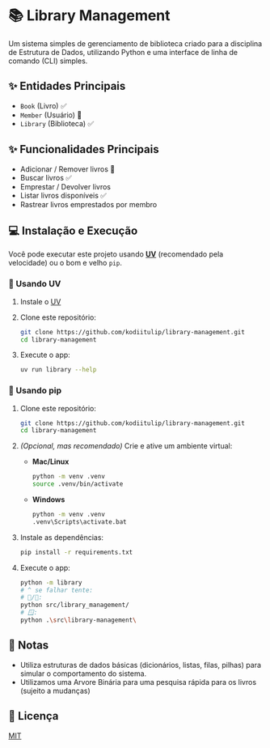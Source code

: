 # 📚 Library Management

Um sistema simples de gerenciamento de biblioteca criado para a
disciplina de Estrutura de Dados, utilizando Python e uma
interface de linha de comando (CLI) simples.

## ✨ Entidades Principais

- `Book` (Livro) ✅
- `Member` (Usuário) 🚧
- `Library` (Biblioteca) ✅

## ✨ Funcionalidades Principais

- Adicionar / Remover livros 🚧
- Buscar livros ✅
- Emprestar / Devolver livros
- Listar livros disponíveis ✅
- Rastrear livros emprestados por membro

## 💻 Instalação e Execução

Você pode executar este projeto usando [**UV**](https://docs.astral.sh/uv)
(recomendado pela velocidade) ou o bom e velho `pip`.

### 🚀 Usando UV

1. Instale o [UV](https://docs.astral.sh/uv)
2. Clone este repositório:

   ```bash
   git clone https://github.com/kodiitulip/library-management.git
   cd library-management
   ```

3. Execute o app:

   ```bash
   uv run library --help
   ```

### 🐍 Usando pip

1. Clone este repositório:

   ```bash
   git clone https://github.com/kodiitulip/library-management.git
   cd library-management
   ```

2. *(Opcional, mas recomendado)* Crie e ative um ambiente virtual:

   - **Mac/Linux**

     ```bash
     python -m venv .venv
     source .venv/bin/activate
     ```

   - **Windows**

     ```bat
     python -m venv .venv
     .venv\Scripts\activate.bat
     ```

3. Instale as dependências:

   ```bash
   pip install -r requirements.txt
   ```

4. Execute o app:

   ```bash
   python -m library
   # ^ se falhar tente:
   # 🍎/🐧:
   python src/library_management/
   # 🪟:
   python .\src\library-management\
   ```

## 🧠 Notas

- Utiliza estruturas de dados básicas (dicionários, listas, filas, pilhas)
para simular o comportamento do sistema.
- Utilizamos uma Arvore Binária para uma pesquisa rápida para
os livros (sujeito a mudanças)

## 📜 Licença

[MIT](./LICENSE)
